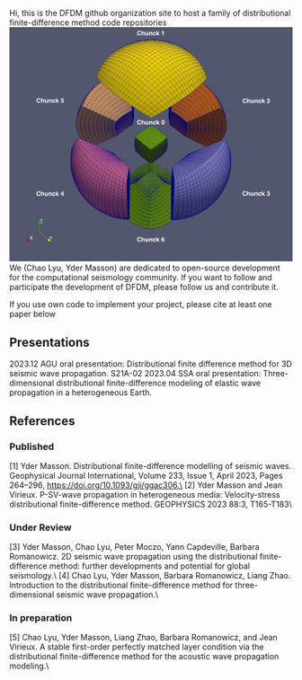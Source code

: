 Hi, this is the DFDM github organization site to host a family of distributional finite-difference method code repositories
![image](figures/basic_cube_sphere_mesh.png)
We (Chao Lyu, Yder Masson) are dedicated to open-source development for the computational seismology community.
If you want to follow and participate the development of DFDM, please follow us and contribute it.


If you use own code to implement your project, please cite at least one paper below

## Presentations
2023.12 AGU oral presentation: Distributional finite difference method for 3D seismic wave propagation. S21A-02 
2023.04 SSA oral presentation: Three-dimensional distributional finite-difference modeling of elastic wave propagation in a heterogeneous Earth.

## References
### Published
<a id="1">[1]</a> Yder Masson. Distributional finite-difference modelling of seismic waves. Geophysical Journal International, Volume 233, Issue 1, April 2023, Pages 264–296, https://doi.org/10.1093/gji/ggac306.\
<a id="2">[2]</a> Yder Masson and Jean Virieux. P-SV-wave propagation in heterogeneous media: Velocity-stress distributional finite-difference method. GEOPHYSICS 2023 88:3, T165-T183\
### Under Review
<a id="3">[3]</a> Yder Masson, Chao Lyu, Peter Moczo, Yann Capdeville, Barbara Romanowicz. 2D seismic wave propagation using the distributional finite-difference method: further developments and potential for global seismology.\ 
<a id="4">[4]</a> Chao Lyu, Yder Masson, Barbara Romanowicz, Liang Zhao. Introduction to the distributional finite-difference method for three-dimensional seismic wave propagation.\
### In preparation
<a id="5">[5]</a> Chao Lyu, Yder Masson, Liang Zhao, Barbara Romanowicz, and Jean Virieux. A stable first-order perfectly matched layer condition via the
distributional finite-difference method for the acoustic wave propagation modeling.\

